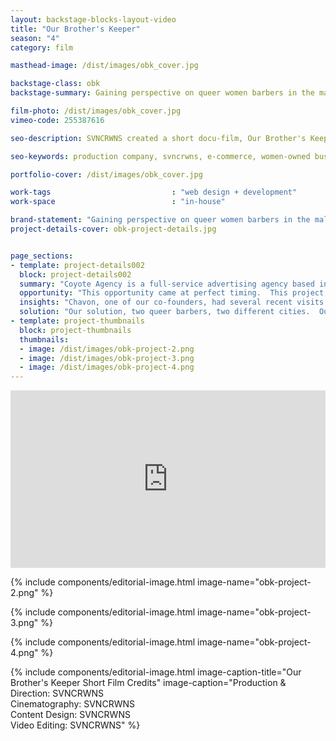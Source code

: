 ```yaml
---
layout: backstage-blocks-layout-video
title: "Our Brother's Keeper"
season: "4"
category: film

masthead-image: /dist/images/obk_cover.jpg

backstage-class: obk
backstage-summary: Gaining perspective on queer women barbers in the male landscape of cosmetics and grooming

film-photo: /dist/images/obk_cover.jpg
vimeo-code: 255387616

seo-description: SVNCRWNS created a short docu-film, Our Brother's Keeper, to premiere at Coyote Agency's launch event.  This film highlights queer women that work in the barbershop space.

seo-keywords: production company, svncrwns, e-commerce, women-owned businesses, creative team, consulting, business operations, launch my brand, manage my brand, photography, videography, special projects

portfolio-cover: /dist/images/obk_cover.jpg

work-tags 							: "web design + development"
work-space 							: "in-house"

brand-statement: "Gaining perspective on queer women barbers in the male landscape of cosmetics and grooming"
project-details-cover: obk-project-details.jpg


page_sections:
- template: project-details002
  block: project-details002
  summary: "Coyote Agency is a full-service advertising agency based in Brooklyn, NY.  As the agency prepared for its launch and opening exhibit, SVNCRWNS was tasked with the opportunity to screen a short film highlighting an interesting perspective in the male barbering industry at the event."
  opportunity: "This opportunity came at perfect timing.  This project originally was pitched at the idea of highlighting men in the male barbering industry, however, SVNCRWNS is a team of creative women.  After finding an inch to pivot, the creators saw space to highlight women that are operating in predominantly male spaces."
  insights: "Chavon, one of our co-founders, had several recent visits to two different barbers.   After going to her appointments, she started working out the question of queer women and men that share workspace, considering what it’s like for sharing space, what’s discussed, what’s felt, and more.  Highlighting this demographic in such a huge predominant market of adult men, we saw an area to learn ourselves while also providing a nice topic for our short film."
  solution: "Our solution, two queer barbers, two different cities.  Our company is based in Baltimore, and Coyote Agency is based in Brooklyn.  We completed a 7-minute film sharing two completely different entrances into the barbering world from our participants.  Thanks to Coyote Agency for us to unpack this story and share some much needed insight with our audiences."
- template: project-thumbnails
  block: project-thumbnails
  thumbnails:
  - image: /dist/images/obk-project-2.png
  - image: /dist/images/obk-project-3.png
  - image: /dist/images/obk-project-4.png
---
```

<div class="editorial-video" style="padding:56.25% 0 0 0;position:relative;"><iframe src="https://player.vimeo.com/video/255387616?portrait=0" style="position:absolute;top:0;left:0;width:100%;height:100%;" frameborder="0" webkitallowfullscreen mozallowfullscreen allowfullscreen></iframe></div><script src="https://player.vimeo.com/api/player.js"></script>

{% include components/editorial-image.html image-name="obk-project-2.png" %}

{% include components/editorial-image.html image-name="obk-project-3.png" %}

{% include components/editorial-image.html image-name="obk-project-4.png" %}

{% include components/editorial-image.html image-caption-title="Our Brother's Keeper Short Film Credits" image-caption="Production & Direction: SVNCRWNS<br/>Cinematography: SVNCRWNS<br/>Content Design: SVNCRWNS<br/>Video Editing: SVNCRWNS" %}